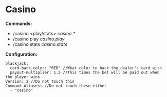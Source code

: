# Casino
**Commands:**
- /casino <play/stats\> *casino.\**
- /casino play *casino.play*
- /casino stats *casino.stats*

**Configuration:**

~~~
blackjack:
  card-back-color: "RED" //What color to back the dealer's card with
  payout-multiplier: 1.5 //This times the bet will be paid out when the player wins
Version: 2 //Do not touch this
Command_Aliases: //Do not touch these either
  - "casino"
  ~~~